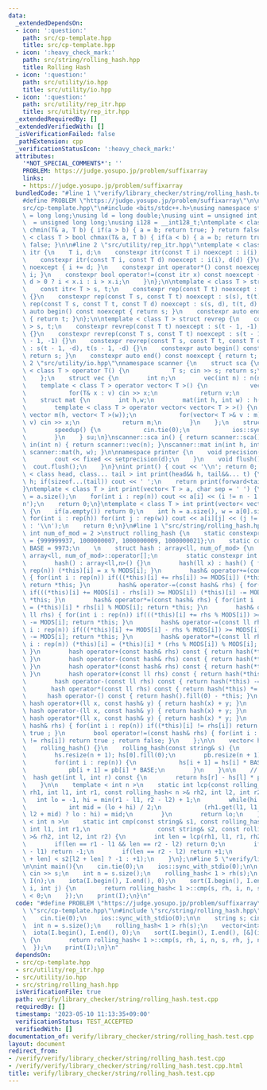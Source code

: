 ```yaml
---
data:
  _extendedDependsOn:
  - icon: ':question:'
    path: src/cp-template.hpp
    title: src/cp-template.hpp
  - icon: ':heavy_check_mark:'
    path: src/string/rolling_hash.hpp
    title: Rolling Hash
  - icon: ':question:'
    path: src/utility/io.hpp
    title: src/utility/io.hpp
  - icon: ':question:'
    path: src/utility/rep_itr.hpp
    title: src/utility/rep_itr.hpp
  _extendedRequiredBy: []
  _extendedVerifiedWith: []
  _isVerificationFailed: false
  _pathExtension: cpp
  _verificationStatusIcon: ':heavy_check_mark:'
  attributes:
    '*NOT_SPECIAL_COMMENTS*': ''
    PROBLEM: https://judge.yosupo.jp/problem/suffixarray
    links:
    - https://judge.yosupo.jp/problem/suffixarray
  bundledCode: "#line 1 \"verify/library_checker/string/rolling_hash.test.cpp\"\n\
    #define PROBLEM \"https://judge.yosupo.jp/problem/suffixarray\"\n\n#line 2 \"\
    src/cp-template.hpp\"\n#include <bits/stdc++.h>\nusing namespace std;\nusing ll\
    \ = long long;\nusing ld = long double;\nusing uint = unsigned int;\nusing ull\
    \  = unsigned long long;\nusing i128 = __int128_t;\ntemplate < class T > bool\
    \ chmin(T& a, T b) { if(a > b) { a = b; return true; } return false; }\ntemplate\
    \ < class T > bool chmax(T& a, T b) { if(a < b) { a = b; return true; } return\
    \ false; }\n\n#line 2 \"src/utility/rep_itr.hpp\"\ntemplate < class T > struct\
    \ itr {\n    T i, d;\n    constexpr itr(const T i) noexcept : i(i), d(1) {}\n\
    \    constexpr itr(const T i, const T d) noexcept : i(i), d(d) {}\n    void operator++()\
    \ noexcept { i += d; }\n    constexpr int operator*() const noexcept { return\
    \ i; }\n    constexpr bool operator!=(const itr x) const noexcept {\n        return\
    \ d > 0 ? i < x.i : i > x.i;\n    }\n};\n\ntemplate < class T > struct rep {\n\
    \    const itr< T > s, t;\n    constexpr rep(const T t) noexcept : s(0), t(t)\
    \ {}\n    constexpr rep(const T s, const T t) noexcept : s(s), t(t) {}\n    constexpr\
    \ rep(const T s, const T t, const T d) noexcept : s(s, d), t(t, d) {}\n    constexpr\
    \ auto begin() const noexcept { return s; }\n    constexpr auto end() const noexcept\
    \ { return t; }\n};\n\ntemplate < class T > struct revrep {\n    const itr < T\
    \ > s, t;\n    constexpr revrep(const T t) noexcept : s(t - 1, -1), t(-1, -1)\
    \ {}\n    constexpr revrep(const T s, const T t) noexcept : s(t - 1, -1), t(s\
    \ - 1, -1) {}\n    constexpr revrep(const T s, const T t, const T d) noexcept\
    \ : s(t - 1, -d), t(s - 1, -d) {}\n    constexpr auto begin() const noexcept {\
    \ return s; }\n    constexpr auto end() const noexcept { return t; }\n};\n#line\
    \ 2 \"src/utility/io.hpp\"\nnamespace scanner {\n    struct sca {\n        template\
    \ < class T > operator T() {\n            T s; cin >> s; return s;\n        }\n\
    \    };\n    struct vec {\n        int n;\n        vec(int n) : n(n) {}\n    \
    \    template < class T > operator vector< T >() {\n            vector< T > v(n);\n\
    \            for(T& x : v) cin >> x;\n            return v;\n        }\n    };\n\
    \    struct mat {\n        int h,w;\n        mat(int h, int w) : h(h), w(w) {}\n\
    \        template < class T > operator vector< vector< T > >() {\n           \
    \ vector m(h, vector< T >(w));\n            for(vector< T >& v : m) for(T& x :\
    \ v) cin >> x;\n            return m;\n        }\n    };\n    struct speedup {\n\
    \        speedup() {\n            cin.tie(0);\n            ios::sync_with_stdio(0);\n\
    \        }\n    } su;\n}\nscanner::sca in() { return scanner::sca(); }\nscanner::vec\
    \ in(int n) { return scanner::vec(n); }\nscanner::mat in(int h, int w) { return\
    \ scanner::mat(h, w); }\n\nnamespace printer {\n    void precision(int d) {\n\
    \        cout << fixed << setprecision(d);\n    }\n    void flush() {\n      \
    \  cout.flush();\n    }\n}\nint print() { cout << '\\n'; return 0; }\ntemplate\
    \ < class head, class... tail > int print(head&& h, tail&&... t) {\n    cout <<\
    \ h; if(sizeof...(tail)) cout << ' ';\n    return print(forward<tail>(t)...);\n\
    }\ntemplate < class T > int print(vector< T > a, char sep = ' ') {\n    int n\
    \ = a.size();\n    for(int i : rep(n)) cout << a[i] << (i != n - 1 ? sep : '\\\
    n');\n    return 0;\n}\ntemplate < class T > int print(vector< vector< T > > a)\
    \ {\n    if(a.empty()) return 0;\n    int h = a.size(), w = a[0].size();\n   \
    \ for(int i : rep(h)) for(int j : rep(w)) cout << a[i][j] << (j != w - 1 ? ' '\
    \ : '\\n');\n    return 0;\n}\n#line 1 \"src/string/rolling_hash.hpp\"\ntemplate<\
    \ int num_of_mod = 2 >\nstruct rolling_hash {\n    static constexpr ll MODS[]\
    \ = {999999937, 1000000007, 1000000009, 1000000021};\n    static constexpr ll\
    \ BASE = 9973;\n    \n    struct hash : array<ll, num_of_mod> {\n        using\
    \ array<ll, num_of_mod>::operator[];\n        static constexpr int n = num_of_mod;\n\
    \        hash() : array<ll,n>() {}\n        hash(ll x) : hash() { for(int i :\
    \ rep(n)) (*this)[i] = x % MODS[i]; }\n        hash& operator+=(const hash& rhs)\
    \ { for(int i : rep(n)) if(((*this)[i] += rhs[i]) >= MODS[i]) (*this)[i] -= MODS[i];\
    \ return *this; }\n        hash& operator-=(const hash& rhs) { for(int i : rep(n))\
    \ if(((*this)[i] += MODS[i] - rhs[i]) >= MODS[i]) (*this)[i] -= MODS[i]; return\
    \ *this; }\n        hash& operator*=(const hash& rhs) { for(int i : rep(n)) (*this)[i]\
    \ = (*this)[i] * rhs[i] % MODS[i]; return *this; }\n        hash& operator+=(const\
    \ ll rhs) { for(int i : rep(n)) if(((*this)[i] += rhs % MODS[i]) >= MODS[i]) (*this)[i]\
    \ -= MODS[i]; return *this; }\n        hash& operator-=(const ll rhs) { for(int\
    \ i : rep(n)) if(((*this)[i] += MODS[i] - rhs % MODS[i]) >= MODS[i]) (*this)[i]\
    \ -= MODS[i]; return *this; }\n        hash& operator*=(const ll rhs) { for(int\
    \ i : rep(n)) (*this)[i] = (*this)[i] * (rhs % MODS[i]) % MODS[i]; return *this;\
    \ }\n        hash operator+(const hash& rhs) const { return hash(*this) += rhs;\
    \ }\n        hash operator-(const hash& rhs) const { return hash(*this) -= rhs;\
    \ }\n        hash operator*(const hash& rhs) const { return hash(*this) *= rhs;\
    \ }\n        hash operator+(const ll rhs) const { return hash(*this) += rhs; }\n\
    \        hash operator-(const ll rhs) const { return hash(*this) -= rhs; }\n \
    \       hash operator*(const ll rhs) const { return hash(*this) *= rhs; }\n  \
    \      hash operator-() const { return hash().fill(0) - *this; }\n        friend\
    \ hash operator+(ll x, const hash& y) { return hash(x) + y; }\n        friend\
    \ hash operator-(ll x, const hash& y) { return hash(x) + y; }\n        friend\
    \ hash operator*(ll x, const hash& y) { return hash(x) * y; }\n        bool operator==(const\
    \ hash& rhs) { for(int i : rep(n)) if((*this)[i] != rhs[i]) return false; return\
    \ true ; }\n        bool operator!=(const hash& rhs) { for(int i : rep(n)) if((*this)[i]\
    \ != rhs[i]) return true ; return false; }\n    };\n\n    vector< hash > pb, hs;\n\
    \    rolling_hash() {}\n    rolling_hash(const string& s) {\n        int n = s.size();\n\
    \        hs.resize(n + 1); hs[0].fill(0);\n        pb.resize(n + 1); pb[0].fill(1);\n\
    \        for(int i : rep(n)) {\n            hs[i + 1] = hs[i] * BASE + s[i];\n\
    \            pb[i + 1] = pb[i] * BASE;\n        }\n    }\n\n    // [l, r)\n  \
    \  hash get(int l, int r) const {\n        return hs[r] - hs[l] * pb[r - l];\n\
    \    }\n\n    template < int n >\n    static int lcp(const rolling_hash< n >&\
    \ rh1, int l1, int r1, const rolling_hash< n >& rh2, int l2, int r2) {\n     \
    \   int lo = -1, hi = min(r1 - l1, r2 - l2) + 1;\n        while(hi - lo > 1) {\n\
    \            int mid = (lo + hi) / 2;\n            (rh1.get(l1, l1 + mid) == rh2.get(l2,\
    \ l2 + mid) ? lo : hi) = mid;\n        }\n        return lo;\n    }\n\n    template\
    \ < int n >\n    static int cmp(const string& s1, const rolling_hash< n >& rh1,\
    \ int l1, int r1,\n                   const string& s2, const rolling_hash< n\
    \ >& rh2, int l2, int r2) {\n        int len = lcp(rh1, l1, r1, rh2, l2, r2);\n\
    \        if(len == r1 - l1 && len == r2 - l2) return 0;\n        if(len == r1\
    \ - l1) return -1;\n        if(len == r2 - l2) return +1;\n        return (s1[l1\
    \ + len] < s2[l2 + len] ? -1 : +1);\n    }\n};\n#line 5 \"verify/library_checker/string/rolling_hash.test.cpp\"\
    \n\nint main(){\n    cin.tie(0);\n    ios::sync_with_stdio(0);\n\n    string s;\
    \ cin >> s;\n    int n = s.size();\n    rolling_hash< 1 > rh(s);\n    vector<int>\
    \ I(n);\n    iota(I.begin(), I.end(), 0);\n    sort(I.begin(), I.end(), [&](int\
    \ i, int j) {\n        return rolling_hash< 1 >::cmp(s, rh, i, n, s, rh, j, n)\
    \ < 0;\n    });\n    print(I);\n}\n"
  code: "#define PROBLEM \"https://judge.yosupo.jp/problem/suffixarray\"\n\n#include\
    \ \"src/cp-template.hpp\"\n#include \"src/string/rolling_hash.hpp\"\n\nint main(){\n\
    \    cin.tie(0);\n    ios::sync_with_stdio(0);\n\n    string s; cin >> s;\n  \
    \  int n = s.size();\n    rolling_hash< 1 > rh(s);\n    vector<int> I(n);\n  \
    \  iota(I.begin(), I.end(), 0);\n    sort(I.begin(), I.end(), [&](int i, int j)\
    \ {\n        return rolling_hash< 1 >::cmp(s, rh, i, n, s, rh, j, n) < 0;\n  \
    \  });\n    print(I);\n}\n"
  dependsOn:
  - src/cp-template.hpp
  - src/utility/rep_itr.hpp
  - src/utility/io.hpp
  - src/string/rolling_hash.hpp
  isVerificationFile: true
  path: verify/library_checker/string/rolling_hash.test.cpp
  requiredBy: []
  timestamp: '2023-05-10 11:13:35+09:00'
  verificationStatus: TEST_ACCEPTED
  verifiedWith: []
documentation_of: verify/library_checker/string/rolling_hash.test.cpp
layout: document
redirect_from:
- /verify/verify/library_checker/string/rolling_hash.test.cpp
- /verify/verify/library_checker/string/rolling_hash.test.cpp.html
title: verify/library_checker/string/rolling_hash.test.cpp
---
```

